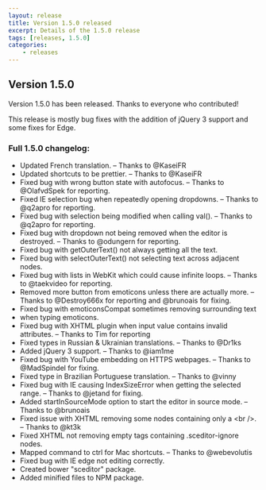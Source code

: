 ```yaml
---
layout: release
title: Version 1.5.0 released
excerpt: Details of the 1.5.0 release
tags: [releases, 1.5.0]
categories:
    - releases
---
```

## Version 1.5.0

Version 1.5.0 has been released. Thanks to everyone who contributed!

This release is mostly bug fixes with the addition of jQuery 3 support and some fixes for Edge.

### Full 1.5.0 changelog:

<div class="well">
	<ul>
		<li>Updated French translation.
			&ndash; Thanks to @KaseiFR</li>
		<li>Updated shortcuts to be prettier.
			&ndash; Thanks to @KaseiFR</li>
		<li>Fixed bug with wrong button state with autofocus.
			&ndash; Thanks to @OlafvdSpek for reporting.</li>
		<li>Fixed IE selection bug when repeatedly opening dropdowns.
			&ndash; Thanks to @q2apro for reporting.</li>
		<li>Fixed bug with selection being modified when calling val().
			&ndash; Thanks to @q2apro for reporting.</li>
		<li>Fixed bug with dropdown not being removed when the editor is destroyed.
			&ndash; Thanks to @odungern for reporting.</li>
		<li>Fixed bug with getOuterText() not always getting all the text.</li>
		<li>Fixed bug with selectOuterText() not selecting text across adjacent nodes.</li>
		<li>Fixed bug with lists in WebKit which could cause infinite loops.
			&ndash; Thanks to @taekvideo for reporting.</li>
		<li>Removed more button from emoticons unless there are actually more.
			&ndash; Thanks to @Destroy666x for reporting and @brunoais for fixing.</li>
		<li>Fixed bug with emoticonsCompat sometimes removing surrounding text</li>
		<li>when typing emoticons.</li>
		<li>Fixed bug with XHTML plugin when input value contains invalid attributes.
			&ndash; Thanks to Tim for reporting</li>
		<li>Fixed types in Russian & Ukrainian translations.
			&ndash; Thanks to @Dr1ks</li>
		<li>Added jQuery 3 support.
			&ndash; Thanks to @iam1me</li>
		<li>Fixed bug with YouTube embedding on HTTPS webpages.
			&ndash; Thanks to @MadSpindel for fixing.</li>
		<li>Fixed type in Brazilian Portuguese translation.
			&ndash; Thanks to @vinny</li>
		<li>Fixed bug with IE causing IndexSizeError when getting the selected range.
			&ndash; Thanks to @jetand for fixing.</li>
		<li>Added startInSourceMode option to start the editor in source mode.
			&ndash; Thanks to @brunoais</li>
		<li>Fixed issue with XHTML removing some nodes containing only a &lt;br /&gt;.
			&ndash; Thanks to @kt3k</li>
		<li>Fixed XHTML not removing empty tags containing .sceditor-ignore nodes.</li>
		<li>Mapped command to ctrl for Mac shortcuts.
			&ndash; Thanks to @webevolutis</li>
		<li>Fixed bug with IE edge not editing correctly.</li>
		<li>Created bower "sceditor" package.</li>
		<li>Added minified files to NPM package.</li>
	</ul>
</div>
